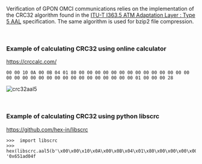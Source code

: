
Verification of GPON OMCI communications relies on the implementation of the CRC32 algorithm found in the [ITU-T I363.5 ATM Adaptation Layer : Type 5 AAL](https://www.itu.int/rec/T-REC-I.363.5/en) specification.
The same algorithm is used for bzip2 file compression.


</br>

### Example of calculating CRC32 using online calculator
https://crccalc.com/

```
00 00 10 0A 00 0B 04 01 80 00 00 00 00 00 00 00 00 00 00 00 00 00 00 00 00 00 00 00 00 00 00 00 00 00 00 00 00 00 00 01 00 00 00 28
```






![crc32aal5](https://user-images.githubusercontent.com/52431348/213610171-6d1d6d6b-b301-4eb1-b826-e28c08ee51c6.png)



</br>

### Example of calculating CRC32 using python libscrc
https://github.com/hex-in/libscrc


```
>>>  import libscrc
>>>  hex(libscrc.aal5(b'\x00\x00\x10\x0A\x00\x0B\x04\x01\x80\x00\x00\x00\x00\x00\x00\x00\x00\x00\x00\x00\x00\x00\x00\x00\x00\x00\x00\x00\x00\x00\x00\x00\x00\x00\x00\x00\x00\x00\x00\x01\x00\x00\x00\x28'))
'0x651ad04f
```
